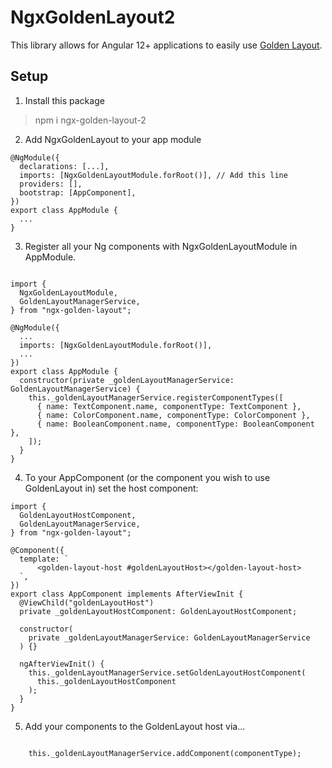 # NgxGoldenLayout2

This library allows for Angular 12+ applications to easily use [Golden Layout](http://golden-layout.com/).

## Setup

1. Install this package

> npm i ngx-golden-layout-2

2. Add NgxGoldenLayout to your app module

```
@NgModule({
  declarations: [...],
  imports: [NgxGoldenLayoutModule.forRoot()], // Add this line
  providers: [],
  bootstrap: [AppComponent],
})
export class AppModule {
  ...
}
```

3. Register all your Ng components with NgxGoldenLayoutModule in AppModule.

```

import {
  NgxGoldenLayoutModule,
  GoldenLayoutManagerService,
} from "ngx-golden-layout";

@NgModule({
  ... 
  imports: [NgxGoldenLayoutModule.forRoot()],
  ...
})
export class AppModule {
  constructor(private _goldenLayoutManagerService: GoldenLayoutManagerService) {
    this._goldenLayoutManagerService.registerComponentTypes([
      { name: TextComponent.name, componentType: TextComponent },
      { name: ColorComponent.name, componentType: ColorComponent },
      { name: BooleanComponent.name, componentType: BooleanComponent },
    ]);
  }
}
```

4. To your AppComponent (or the component you wish to use GoldenLayout in) set the host component:

```
import {
  GoldenLayoutHostComponent,
  GoldenLayoutManagerService,
} from "ngx-golden-layout";

@Component({
  template: `
      <golden-layout-host #goldenLayoutHost></golden-layout-host>   
  `,
})
export class AppComponent implements AfterViewInit {
  @ViewChild("goldenLayoutHost")
  private _goldenLayoutHostComponent: GoldenLayoutHostComponent;

  constructor(
    private _goldenLayoutManagerService: GoldenLayoutManagerService
  ) {}

  ngAfterViewInit() {
    this._goldenLayoutManagerService.setGoldenLayoutHostComponent(
      this._goldenLayoutHostComponent
    );
  }
}
```

5. Add your components to the GoldenLayout host via...

```

    this._goldenLayoutManagerService.addComponent(componentType);
```
